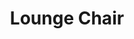 ---
layout: ../../layouts/PostLayout.astro

title: 'Lounge Chair'
pubDate: '10 2023'
image: ''
team: 'Just me, but Jordan gave me tips and Anna helped me sand.'
tags: ["fabrication", "personal projects"]
---